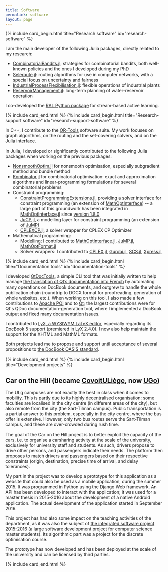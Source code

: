 ```yaml
---
title: Software
permalink: software
layout: page
---
```


{% include card_begin.html title="Research software" id="research-software" %}

I am the main developer of the following Julia packages, directly related to my research: 

* [CombinatorialBandits.jl](https://github.com/dourouc05/CombinatorialBandits.jl): strategies for combinatorial bandits, both well-known policies and the ones I developed during my PhD
* [Seleroute.jl](https://github.com/dourouc05/Seleroute.jl): routing algorithms for use in computer networks, with a special focus on uncertainty and fairness
* [IndustrialProcessFlexibilisation.jl](https://github.com/dourouc05/IndustrialProcessFlexibilisation.jl): flexible operations of industrial plants
* [ReservoirManagement.jl](https://github.com/dourouc05/ReservoirManagement.jl): long-term planning of water-reservoir operation

I co-developed the [RAL Python package](https://github.com/SAWassermann/RAL) for stream-based active learning.

{% include card_end.html %}
{% include card_begin.html title="Research-support software" id="research-support-software" %}

In C++, I contribute to the [OR-Tools](https://or-tools.org) software suite. My work focuses on graph algorithms, on the routing and the set-covering solvers, and on the Julia interface.

In Julia, I developed or significantly contributed to the following Julia packages when working on the previous packages: 

* [NonsmoothOptim.jl](https://github.com/dourouc05/NonsmoothOptim.jl) for nonsmooth optimisation, especially subgradient method and bundle method
* [Kombinator.jl](https://github.com/dourouc05/Kombinator.jl) for combinatorial optimisation: exact and approximation algorithms and linear-programming formulations for several combinatorial problems
* Constraint programming: 
  * [ConstraintProgrammingExtensions.jl](https://github.com/dourouc05/ConstraintProgrammingExtensions.jl), providing a solver interface for constraint programming (an extension of [MathOptInterface](https://github.com/jump-dev/MathOptInterface.jl)) -- a large part of this groundwork has been integrated in [MathOptInterface.jl](https://github.com/jump-dev/MathOptInterface.jl) since [version 1.8.0](https://github.com/jump-dev/MathOptInterface.jl/releases/tag/v1.8.0)
  * [JuCP.jl](https://github.com/dourouc05/JuCP.jl), a modelling layer for constraint programming (an extension of [JuMP](https://github.com/jump-dev/JuMP.jl))
  * [CPLEXCP.jl](https://github.com/dourouc05/CPLEXCP.jl), a solver wrapper for CPLEX CP Optimizer
* Mathematical programming: 
  * Modelling: I contributed to [MathOptInterface.jl](https://github.com/jump-dev/MathOptInterface.jl), [JuMP.jl](https://github.com/jump-dev/JuMP.jl), [MathOptFormat.jl](https://github.com/odow/MathOptFormat.jl)
  * Solver wrappers: I contributed to [CPLEX.jl](https://github.com/jump-dev/CPLEX.jl), [Gurobi.jl](https://github.com/jump-dev/Gurobi.jl), [SCS.jl](https://github.com/jump-dev/SCS.jl), [Xpress.jl](https://github.com/jump-dev/Xpress.jl)

{% include card_end.html %}
{% include card_begin.html title="Documentation tools" id="documentation-tools" %}

I developed [QtDocTools](https://github.com/dourouc05/QtDocTools/), a simple CLI tool that was initially written to help manage [the translation of Qt’s documentation into French](https://qt.developpez.com/doc/) by automating many operations on DocBook documents, and outgrew to handle the whole publication chain (roundtrip to DOCX format for proofreading, generation of whole websites, etc.). When working on this tool, I also made a few contributions to [Apache POI](https://github.com/apache/poi) and to [Qt](https://www.qt.io/); the largest contributions were for Qt's QDoc documentation-generation tool, where I implemented a DocBook output and fixed many documentation issues. 

I contributed to [LyX, a WYSIWYM LaTeX editor](https://www.lyx.org/), especially regarding its DocBook 5 support (premiered in LyX 2.4.0). I now also help maintain the support for the XHTML and MathML formats.

Both projects lead me to propose and support until acceptance of several propositions to [the DocBook OASIS standard](https://github.com/docbook/docbook).

{% include card_end.html %}
{% include card_begin.html title="Development projects" %}

## Car on the Hill (became [CovoitULiège](https://covoituliege.ulg.ac.be/), now [UGo](https://ugo.be/))

The ULg campuses are not exactly the best in class when it comes to mobility. This is partly due to its highly decentralised organisation: some faculties are localised in the city centre (in different areas of the city), but also remote from the city (the Sart-Tilman campus). Public transportation is a partial answer to this problem, especially in the city centre, where the bus offer is extensive. However, only two bus routes serve the Sart-Tilman campus, and these are over-crowded during rush time.

The goal of the Car on the Hill project is to better exploit the capacity of the cars, i.e. to organise a carsharing activity at the scale of the university, exclusively for university staff and students. As such, drivers propose to drive other persons, and passengers indicate their needs. The platform then proposes to match drivers and passengers based on their respective constraints (origin, destination, precise time of arrival, and delay tolerances).

My part in the project was to develop a prototype for this application as a website that could also be used as a mobile application, during the summer 2015. It was programmed in Python using the Django Web framework. An API has been developed to interact with the application; it was used for a master thesis in 2015-2016 about the development of a native Android application. The actual development of the application started in September 2016.

This project has had also some impact on the teaching activities of the department, as it was also the subject of [the integrated software project 2015-2016](http://web.archive.org/web/20160811161723/http://www.montefiore.ulg.ac.be/~proj0010/) (a large software development project for computer science master students). Its algorithmic part was a project<!-- http://www.montefiore.ulg.ac.be/~tcuvelier/files/math0462-2015/P2_statement.pdf --> for the discrete optimisation course. 

The prototype has now developed and has been deployed at the scale of the university and can be licensed by third parties.

{% include card_end.html %}

